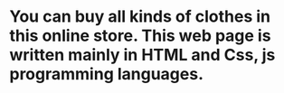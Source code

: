 # You can buy all kinds of clothes in this online store. This web page is written mainly in HTML and Css, js programming languages.
